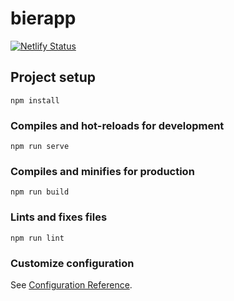 # bierapp

[![Netlify Status](https://api.netlify.com/api/v1/badges/0e916b2f-4051-42c8-91a7-dc7d941b505a/deploy-status)](https://app.netlify.com/sites/os-beerapp/deploys)

## Project setup
```
npm install
```

### Compiles and hot-reloads for development
```
npm run serve
```

### Compiles and minifies for production
```
npm run build
```

### Lints and fixes files
```
npm run lint
```

### Customize configuration
See [Configuration Reference](https://cli.vuejs.org/config/).
